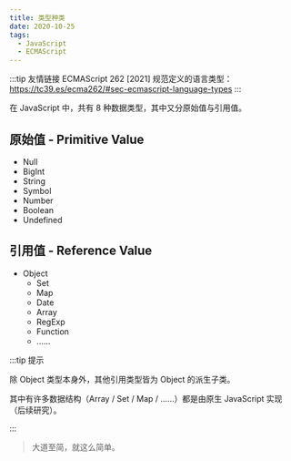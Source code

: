 ```yaml
---
title: 类型种类
date: 2020-10-25
tags:
  - JavaScript
  - ECMAScript
---
```


:::tip 友情链接
ECMAScript 262 [2021] 规范定义的语言类型：<https://tc39.es/ecma262/#sec-ecmascript-language-types>
:::

在 JavaScript 中，共有 8 种数据类型，其中又分原始值与引用值。

## 原始值 - Primitive Value

- Null
- BigInt
- String
- Symbol
- Number
- Boolean
- Undefined

## 引用值 - Reference Value

- Object
  - Set
  - Map
  - Date
  - Array
  - RegExp
  - Function
  - ......

:::tip 提示

除 Object 类型本身外，其他引用类型皆为 Object 的派生子类。

其中有许多数据结构（Array / Set / Map / ......）都是由原生 JavaScript 实现（后续研究）。

:::

> 大道至简，就这么简单。
